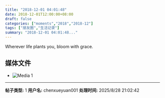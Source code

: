 ```yaml
---
title: "2018-12-01 04:01:48"
date: 2018-12-01T12:00:00+08:00
draft: false
categories: ["moments","2018","2018-12"]
tags: ["朋友圈","生活记录"]
summary: "2018-12-01 04:01:48..."
---
```


Wherever life plants you, 
bloom with grace.

## 媒体文件

- ![Media 1](/Moments/photos/2018-12-01/201812010401480.jpg)

---

**帖子类型:** 1
**用户名:** chenxueyuan001
**处理时间:** 2025/8/28 21:02:42